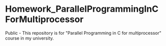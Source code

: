 # Homework_ParallelProgrammingInCForMultiprocessor
Public - This repository is for "Parallel Programming in C for multiprocessor" course in my university.
